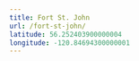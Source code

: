 ```yaml
---
title: Fort St. John
url: /fort-st-john/
latitude: 56.252403900000004
longitude: -120.84694300000001
---
```

